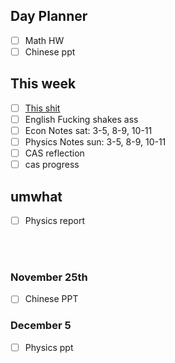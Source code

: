 ## Day Planner
- [ ] Math HW
- [ ] Chinese ppt

## This week 
- [ ] [This shit](https://www.youtube.com/watch?v=84A1FcQt9v4&ab_channel=DanielIlett)
- [ ] English Fucking shakes ass
- [ ] Econ Notes sat: 3-5, 8-9, 10-11
- [ ] Physics Notes sun: 3-5, 8-9, 10-11
- [ ] CAS reflection
- [ ] cas progress

## umwhat
- [ ] Physics report


<br>
<br>

### November 25th
- [ ] Chinese PPT

### December 5
- [ ] Physics ppt